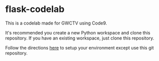 # flask-codelab
This is a codelab made for GWCTV using Code9.

It's recommended you create a new Python workspace and clone this repository. If you have an existing workspace, just clone this repository.

Follow the directions [here](https://blog.rmotr.com/getting-started-with-flask-1389d7dbe285]) to setup your environment except use this git repository.
